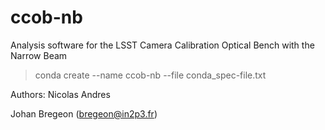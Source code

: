 # ccob-nb
Analysis software for the LSST Camera Calibration Optical Bench with the Narrow Beam

> conda create --name ccob-nb --file conda_spec-file.txt 

Authors:
  Nicolas Andres
  
  Johan Bregeon (bregeon@in2p3.fr)
  
